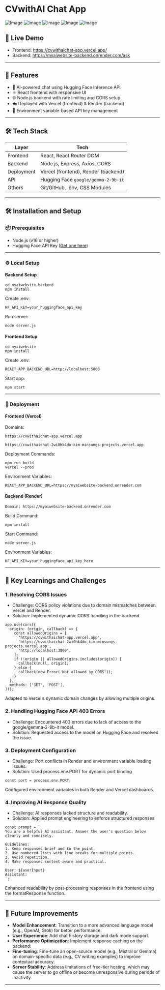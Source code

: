 # CVwithAI Chat App

![Image](https://github.com/user-attachments/assets/9871f9ff-ad01-4187-80ed-64d33f11c812)
![Image](https://github.com/user-attachments/assets/58f050d0-0fee-4543-9b2a-587bcc3ad5d0)
![Image](https://github.com/user-attachments/assets/43d21f4a-3c2e-401d-a832-e9357dde89d6)
![Image](https://github.com/user-attachments/assets/2774980b-65bc-4bf6-993b-53067db3409d)
![Image](https://github.com/user-attachments/assets/117e8d15-9d2b-4ddc-a901-5977406cb363)


## 🚀 Live Demo

- Frontend: https://cvwithaichat-app.vercel.app/
- Backend: https://myaiwebsite-backend.onrender.com/ask

---

## 🧠 Features

- 🤖 AI-powered chat using Hugging Face Inference API  
- ⚛️ React frontend with responsive UI  
- 🌐 Node.js backend with rate limiting and CORS setup  
- ☁️ Deployed with Vercel (frontend) & Render (backend)  
- 🔐 Environment variable-based API key management

---

## 🛠️ Tech Stack

| Layer       | Tech                         |
|-------------|------------------------------|
| Frontend    | React, React Router DOM      |
| Backend     | Node.js, Express, Axios, CORS|
| Deployment  | Vercel (frontend), Render (backend) |
| API         | Hugging Face `google/gemma-2-9b-it` |
| Others      | Git/GitHub, .env, CSS Modules |

---

## 🛠️ Installation and Setup

### 📦 Prerequisites

- Node.js (v16 or higher)
- Hugging Face API Key ([Get one here](https://huggingface.co/settings/tokens))

---

### ⚙️ Local Setup

#### Backend Setup
```
cd myaiwebsite-backend
npm install
```
Create .env:
```
HF_API_KEY=your_huggingface_api_key
```
Run server:
```
node server.js
```
#### Frontend Setup
```
cd myaiwebsite
npm install
```
Create .env:
```
REACT_APP_BACKEND_URL=http://localhost:5000
```
Start app:
```
npm start
```
---

### 🚀 Deployment
#### Frontend (Vercel)
Domains:
```
https://cvwithaichat-app.vercel.app
```
```
https://cvwithaichat-2wi0hk4do-kim-minsungs-projects.vercel.app
```
Deployment Commands:
```
npm run build
vercel --prod
```
Environment Variables:
```
REACT_APP_BACKEND_URL=https://myaiwebsite-backend.onrender.com
```
#### Backend (Render)
```
Domain: https://myaiwebsite-backend.onrender.com
```
Build Command:
```
npm install
```
Start Command:
```
node server.js
```
Environment Variables:
```
HF_API_KEY=your_huggingface_api_key_here
```
---

## 🧠 Key Learnings and Challenges
### 1. Resolving CORS Issues
- Challenge: CORS policy violations due to domain mismatches between Vercel and Render. <br/>
- Solution: Implemented dynamic CORS handling in the backend
```
app.use(cors({
  origin: (origin, callback) => {
    const allowedOrigins = [
      'https://cvwithaichat-app.vercel.app',
      'https://cvwithaichat-2wi0hk4do-kim-minsungs-projects.vercel.app',
      'http://localhost:3000',
    ];
    if (!origin || allowedOrigins.includes(origin)) {
      callback(null, origin);
    } else {
      callback(new Error('Not allowed by CORS'));
    }
  },
  methods: ['GET', 'POST'],
}));
```
Adapted to Vercel’s dynamic domain changes by allowing multiple origins.

### 2. Handling Hugging Face API 403 Errors
- Challenge: Encountered 403 errors due to lack of access to the google/gemma-2-9b-it model. <br/>
- Solution: Requested access to the model on Hugging Face and resolved the issue. <br/>

### 3. Deployment Configuration
- Challenge: Port conflicts in Render and environment variable loading issues. <br/>
- Solution: Used process.env.PORT for dynamic port binding
```
const port = process.env.PORT;
```
Configured environment variables in both Render and Vercel dashboards.

### 4. Improving AI Response Quality
- Challenge: AI responses lacked structure and readability. <br/>
- Solution: Applied prompt engineering to enforce structured responses
```
const prompt = `
You are a helpful AI assistant. Answer the user's question below clearly and concisely.

Guidelines:
1. Keep responses brief and to the point.
2. Use numbered lists with line breaks for multiple points.
3. Avoid repetition.
4. Make responses context-aware and practical.

User: ${userInput}
Assistant:
`;
```
Enhanced readability by post-processing responses in the frontend using the formatResponse function.

---

## 🔮 Future Improvements
- **Model Enhancement**: Transition to a more advanced language model (e.g., OpenAI, Grok) for better performance. <br/>
- **User Experience**: Add chat history storage and dark mode support. <br/>
- **Performance Optimization**: Implement response caching on the backend. <br/>
- **Fine-tuning**: Fine-tune an open-source model (e.g., Mistral or Gemma) on domain-specific data (e.g., CV writing examples) to improve contextual accuracy.
- **Server Stability**: Address limitations of free-tier hosting, which may cause the server to go offline or become unresponsive during periods of inactivity.
---
